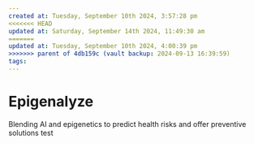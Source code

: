 ```yaml
---
created at: Tuesday, September 10th 2024, 3:57:28 pm
<<<<<<< HEAD
updated at: Saturday, September 14th 2024, 11:49:30 am
=======
updated at: Tuesday, September 10th 2024, 4:00:39 pm
>>>>>>> parent of 4db159c (vault backup: 2024-09-13 16:39:59)
tags: 
---
```

# Epigenalyze
Blending AI and epigenetics to predict health risks and offer preventive solutions
test